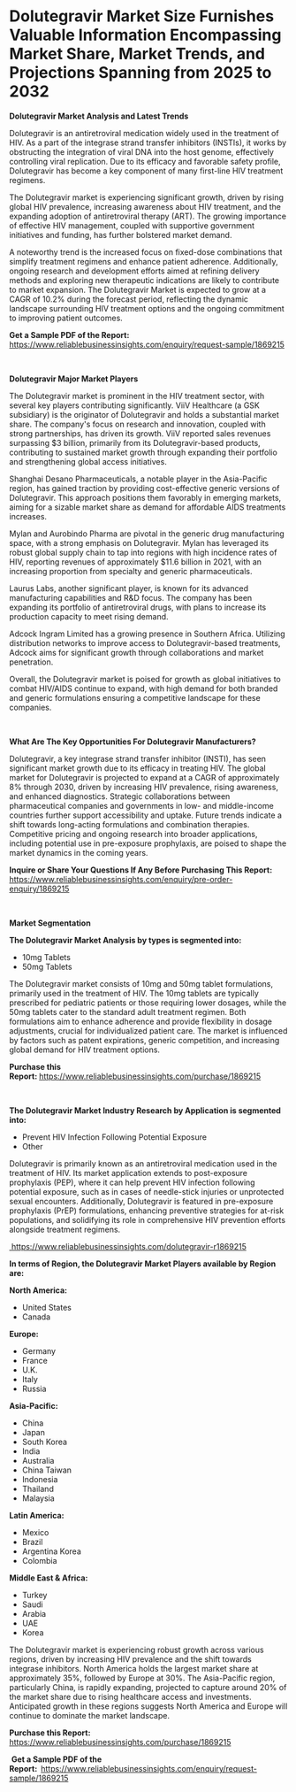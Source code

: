 <p><h1>Dolutegravir Market Size Furnishes Valuable Information Encompassing Market Share, Market Trends, and Projections Spanning from 2025 to 2032</h1></p><p><strong>Dolutegravir Market Analysis and Latest Trends</strong></p>
<p><p>Dolutegravir is an antiretroviral medication widely used in the treatment of HIV. As a part of the integrase strand transfer inhibitors (INSTIs), it works by obstructing the integration of viral DNA into the host genome, effectively controlling viral replication. Due to its efficacy and favorable safety profile, Dolutegravir has become a key component of many first-line HIV treatment regimens.</p><p>The Dolutegravir market is experiencing significant growth, driven by rising global HIV prevalence, increasing awareness about HIV treatment, and the expanding adoption of antiretroviral therapy (ART). The growing importance of effective HIV management, coupled with supportive government initiatives and funding, has further bolstered market demand.</p><p>A noteworthy trend is the increased focus on fixed-dose combinations that simplify treatment regimens and enhance patient adherence. Additionally, ongoing research and development efforts aimed at refining delivery methods and exploring new therapeutic indications are likely to contribute to market expansion. The Dolutegravir Market is expected to grow at a CAGR of 10.2% during the forecast period, reflecting the dynamic landscape surrounding HIV treatment options and the ongoing commitment to improving patient outcomes.</p></p>
<p><strong>Get a Sample PDF of the Report:&nbsp;</strong> <a href="https://www.reliablebusinessinsights.com/enquiry/request-sample/1869215?utm_campaign=2190&utm_medium=2&utm_source=Github&utm_content=ia&utm_term=19042025&utm_id=dolutegravir">https://www.reliablebusinessinsights.com/enquiry/request-sample/1869215</a></p>
<p>&nbsp;</p>
<p><strong>Dolutegravir Major Market Players</strong></p>
<p><p>The Dolutegravir market is prominent in the HIV treatment sector, with several key players contributing significantly. ViiV Healthcare (a GSK subsidiary) is the originator of Dolutegravir and holds a substantial market share. The company's focus on research and innovation, coupled with strong partnerships, has driven its growth. ViiV reported sales revenues surpassing $3 billion, primarily from its Dolutegravir-based products, contributing to sustained market growth through expanding their portfolio and strengthening global access initiatives.</p><p>Shanghai Desano Pharmaceuticals, a notable player in the Asia-Pacific region, has gained traction by providing cost-effective generic versions of Dolutegravir. This approach positions them favorably in emerging markets, aiming for a sizable market share as demand for affordable AIDS treatments increases. </p><p>Mylan and Aurobindo Pharma are pivotal in the generic drug manufacturing space, with a strong emphasis on Dolutegravir. Mylan has leveraged its robust global supply chain to tap into regions with high incidence rates of HIV, reporting revenues of approximately $11.6 billion in 2021, with an increasing proportion from specialty and generic pharmaceuticals.</p><p>Laurus Labs, another significant player, is known for its advanced manufacturing capabilities and R&D focus. The company has been expanding its portfolio of antiretroviral drugs, with plans to increase its production capacity to meet rising demand.</p><p>Adcock Ingram Limited has a growing presence in Southern Africa. Utilizing distribution networks to improve access to Dolutegravir-based treatments, Adcock aims for significant growth through collaborations and market penetration.</p><p>Overall, the Dolutegravir market is poised for growth as global initiatives to combat HIV/AIDS continue to expand, with high demand for both branded and generic formulations ensuring a competitive landscape for these companies.</p></p>
<p>&nbsp;</p>
<p><strong>What Are The Key Opportunities For Dolutegravir Manufacturers?</strong></p>
<p><p>Dolutegravir, a key integrase strand transfer inhibitor (INSTI), has seen significant market growth due to its efficacy in treating HIV. The global market for Dolutegravir is projected to expand at a CAGR of approximately 8% through 2030, driven by increasing HIV prevalence, rising awareness, and enhanced diagnostics. Strategic collaborations between pharmaceutical companies and governments in low- and middle-income countries further support accessibility and uptake. Future trends indicate a shift towards long-acting formulations and combination therapies. Competitive pricing and ongoing research into broader applications, including potential use in pre-exposure prophylaxis, are poised to shape the market dynamics in the coming years.</p></p>
<p><strong>Inquire or Share Your Questions If Any Before Purchasing This Report:</strong> <a href="https://www.reliablebusinessinsights.com/enquiry/pre-order-enquiry/1869215?utm_campaign=2190&utm_medium=2&utm_source=Github&utm_content=ia&utm_term=19042025&utm_id=dolutegravir">https://www.reliablebusinessinsights.com/enquiry/pre-order-enquiry/1869215</a></p>
<p>&nbsp;</p>
<p><strong>Market Segmentation</strong></p>
<p><strong>The Dolutegravir Market Analysis by types is segmented into:</strong></p>
<p><ul><li>10mg Tablets</li><li>50mg Tablets</li></ul></p>
<p><p>The Dolutegravir market consists of 10mg and 50mg tablet formulations, primarily used in the treatment of HIV. The 10mg tablets are typically prescribed for pediatric patients or those requiring lower dosages, while the 50mg tablets cater to the standard adult treatment regimen. Both formulations aim to enhance adherence and provide flexibility in dosage adjustments, crucial for individualized patient care. The market is influenced by factors such as patent expirations, generic competition, and increasing global demand for HIV treatment options.</p></p>
<p><strong>Purchase this Report:&nbsp;</strong><a href="https://www.reliablebusinessinsights.com/purchase/1869215?utm_campaign=2190&utm_medium=2&utm_source=Github&utm_content=ia&utm_term=19042025&utm_id=dolutegravir">https://www.reliablebusinessinsights.com/purchase/1869215</a></p>
<p>&nbsp;</p>
<p><strong>The Dolutegravir Market Industry Research by Application is segmented into:</strong></p>
<p><ul><li>Prevent HIV Infection Following Potential Exposure</li><li>Other</li></ul></p>
<p><p>Dolutegravir is primarily known as an antiretroviral medication used in the treatment of HIV. Its market application extends to post-exposure prophylaxis (PEP), where it can help prevent HIV infection following potential exposure, such as in cases of needle-stick injuries or unprotected sexual encounters. Additionally, Dolutegravir is featured in pre-exposure prophylaxis (PrEP) formulations, enhancing preventive strategies for at-risk populations, and solidifying its role in comprehensive HIV prevention efforts alongside treatment regimens.</p></p>
<p><a href="https://www.reliablebusinessinsights.com/dolutegravir-r1869215?utm_campaign=2190&utm_medium=2&utm_source=Github&utm_content=ia&utm_term=19042025&utm_id=dolutegravir">&nbsp;https://www.reliablebusinessinsights.com/dolutegravir-r1869215</a></p>
<p><strong>In terms of Region, the Dolutegravir Market Players available by Region are:</strong></p>
<p>
    <p> <strong> North America: </strong>
        <ul>
            <li>United States</li>
            <li>Canada</li>
        </ul>
        </p> 
    <p> <strong> Europe: </strong>
        <ul>
            <li>Germany</li>
            <li>France</li>
            <li>U.K.</li>
            <li>Italy</li>
            <li>Russia</li>
        </ul>
        </p> 
    <p> <strong> Asia-Pacific: </strong>
        <ul>
            <li>China</li>
            <li>Japan</li>
            <li>South Korea</li>
            <li>India</li>
            <li>Australia</li>
            <li>China Taiwan</li>
            <li>Indonesia</li>
            <li>Thailand</li>
            <li>Malaysia</li>
        </ul>
        </p> 
    <p> <strong> Latin America: </strong>
        <ul>
            <li>Mexico</li>
            <li>Brazil</li>
            <li>Argentina Korea</li>
            <li>Colombia</li>
        </ul>
        </p> 
    <p> <strong> Middle East & Africa: </strong>
        <ul>
            <li>Turkey</li>
            <li>Saudi</li>
            <li>Arabia</li>
            <li>UAE</li>
            <li>Korea</li>
        </ul>
    </p>
    </p>
<p><p>The Dolutegravir market is experiencing robust growth across various regions, driven by increasing HIV prevalence and the shift towards integrase inhibitors. North America holds the largest market share at approximately 35%, followed by Europe at 30%. The Asia-Pacific region, particularly China, is rapidly expanding, projected to capture around 20% of the market share due to rising healthcare access and investments. Anticipated growth in these regions suggests North America and Europe will continue to dominate the market landscape.</p></p>
<p><strong>Purchase this Report: </strong><a href="https://www.reliablebusinessinsights.com/purchase/1869215?utm_campaign=2190&utm_medium=2&utm_source=Github&utm_content=ia&utm_term=19042025&utm_id=dolutegravir">https://www.reliablebusinessinsights.com/purchase/1869215</a></p>
<p>&nbsp;<strong>Get a Sample PDF of the Report:&nbsp;&nbsp;</strong><a href="https://www.reliablebusinessinsights.com/enquiry/request-sample/1869215?utm_campaign=2190&utm_medium=2&utm_source=Github&utm_content=ia&utm_term=19042025&utm_id=dolutegravir">https://www.reliablebusinessinsights.com/enquiry/request-sample/1869215</a></p>
<p><strong></strong></p>
<p><p></p><p></p><p></p></p>